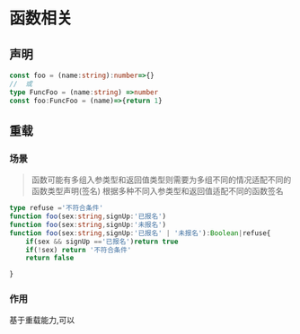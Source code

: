 # 函数相关

## 声明

```typescript
const foo = (name:string):number=>{}
//  或
type FuncFoo = (name:string) =>number 
const foo:FuncFoo = (name)=>{return 1}
```

## 重载

### 场景
>
> 函数可能有多组入参类型和返回值类型则需要为多组不同的情况适配不同的函数类型声明(签名)
> 根据多种不同入参类型和返回值适配不同的函数签名

``` typescript
type refuse ='不符合条件'
function foo(sex:string,signUp:'已报名')
function foo(sex:string,signUp:'未报名')
function foo(sex:string,signUp:'已报名' | '未报名'):Boolean|refuse{
    if(sex && signUp =='已报名')return true
    if(!sex) return '不符合条件'
    return false

}
```

### 作用

基于重载能力,可以

